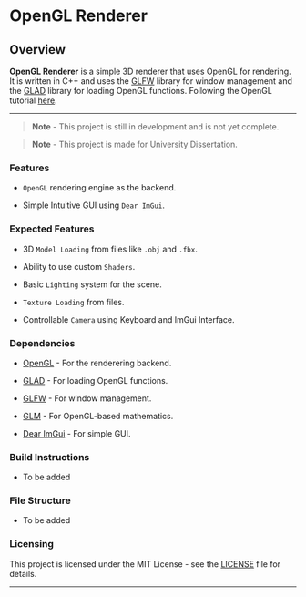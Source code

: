 # OpenGL Renderer

## Overview

**OpenGL Renderer** is a simple 3D renderer that uses OpenGL for rendering. It is written in C++ and uses the [GLFW](https://www.glfw.org/) library for window management and the [GLAD](https://glad.dav1d.de/) library for loading OpenGL functions.
Following the OpenGL tutorial [here](https://learnopengl.com/).

---

> **Note** - This project is still in development and is not yet complete.

> **Note** - This project is made for University Dissertation.

### Features

- `OpenGL` rendering engine as the backend.

- Simple Intuitive GUI using `Dear ImGui`.

### Expected Features

- 3D `Model Loading` from files like `.obj` and `.fbx`.

- Ability to use custom `Shaders`.

- Basic `Lighting` system for the scene.

- `Texture Loading` from files.

- Controllable `Camera` using Keyboard and ImGui Interface.

### Dependencies

- [OpenGL](https://www.opengl.org/) - For the renderering backend.

- [GLAD](https://glad.dav1d.de/) - For loading OpenGL functions.

- [GLFW](https://www.glfw.org/) - For window management.

- [GLM](https://github.com/g-truc/glm) - For OpenGL-based mathematics.

- [Dear ImGui](https://github.com/ocornut/imgui) - For simple GUI.

### Build Instructions

- To be added

### File Structure

- To be added

### Licensing

This project is licensed under the MIT License - see the [LICENSE](LICENSE) file for details.

---
